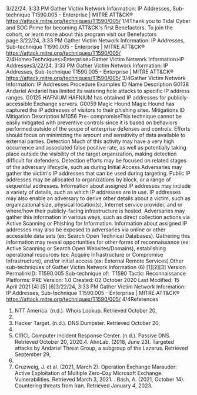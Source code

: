 3/22/24, 3:33 PM Gather Victim Network Information: IP Addresses, Sub-technique T1590.005 - Enterprise | MITRE ATT&CK®
https://attack.mitre.org/techniques/T1590/005/ 1/4Thank you to Tidal Cyber and SOC Prime for becoming ATT&CK's ﬁrst Benefactors. To join the cohort, or learn more about this program visit our
Benefactors page.3/22/24, 3:33 PM Gather Victim Network Information: IP Addresses, Sub-technique T1590.005 - Enterprise | MITRE ATT&CK®
https://attack.mitre.org/techniques/T1590/005/ 2/4Home>Techniques>Enterprise>Gather Victim Network Information>IP Addresses3/22/24, 3:33 PM Gather Victim Network Information: IP Addresses, Sub-technique T1590.005 - Enterprise | MITRE ATT&CK®
https://attack.mitre.org/techniques/T1590/005/ 3/4Gather Victim Network Information: IP Addresses
Procedure Examples
ID Name Description
G0138 Andariel Andariel has limited its watering hole attacks to speciﬁc IP address ranges.
G0125 HAFNIUM HAFNIUM has obtained IP addresses for publicly-accessible Exchange servers.
G0059 Magic Hound Magic Hound has captured the IP addresses of visitors to their phishing sites.
Mitigations
ID Mitigation Description
M1056 Pre-
compromiseThis technique cannot be easily mitigated with preventive controls since it is based on behaviors performed
outside of the scope of enterprise defenses and controls. Efforts should focus on minimizing the amount
and sensitivity of data available to external parties.
Detection
Much of this activity may have a very high occurrence and associated false positive rate, as well as potentially taking place outside the
visibility of the target organization, making detection diﬃcult for defenders.
Detection efforts may be focused on related stages of the adversary lifecycle, such as during Initial Access.Adversaries may gather the victim's IP addresses that can be used during targeting. Public IP addresses may be allocated to organizations
by block, or a range of sequential addresses. Information about assigned IP addresses may include a variety of details, such as which IP
addresses are in use. IP addresses may also enable an adversary to derive other details about a victim, such as organizational size, physical
location(s), Internet service provider, and or where/how their publicly-facing infrastructure is hosted.
Adversaries may gather this information in various ways, such as direct collection actions via Active Scanning or Phishing for Information.
Information about assigned IP addresses may also be exposed to adversaries via online or other accessible data sets (ex: Search Open
Technical Databases). Gathering this information may reveal opportunities for other forms of reconnaissance (ex: Active Scanning or
Search Open Websites/Domains), establishing operational resources (ex: Acquire Infrastructure or Compromise Infrastructure), and/or initial
access (ex: External Remote Services).Other sub-techniques of Gather Victim Network Information (6)
[1][2][3]
Version PermalinkID: T1590.005
Sub-technique of:  T1590
 
Tactic: Reconnaissance
 
Platforms: PRE
Version: 1.0
Created: 02 October 2020
Last Modiﬁed: 15 April 2021
[4]
[5]
[6]3/22/24, 3:33 PM Gather Victim Network Information: IP Addresses, Sub-technique T1590.005 - Enterprise | MITRE ATT&CK®
https://attack.mitre.org/techniques/T1590/005/ 4/4References
1. NTT America. (n.d.). Whois Lookup. Retrieved October 20,
2020.
2. Hacker Target. (n.d.). DNS Dumpster. Retrieved October 20,
2020.
3. CIRCL Computer Incident Response Center. (n.d.). Passive
DNS. Retrieved October 20, 2020.4. AhnLab. (2018, June 23). Targeted attacks by Andariel Threat
Group, a subgroup of the Lazarus. Retrieved September 29,
2021.
5. Gruzweig, J. et al. (2021, March 2). Operation Exchange
Marauder: Active Exploitation of Multiple Zero-Day Microsoft
Exchange Vulnerabilities. Retrieved March 3, 2021.
 . Bash, A. (2021, October 14). Countering threats from Iran.
Retrieved January 4, 2023.